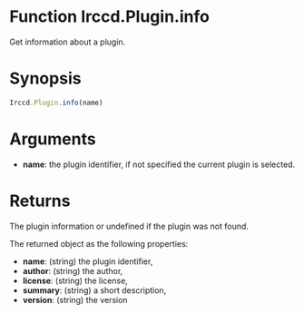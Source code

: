 # Function Irccd.Plugin.info

Get information about a plugin.

# Synopsis

```javascript
Irccd.Plugin.info(name)
```

# Arguments

  - **name**: the plugin identifier, if not specified the current plugin is
    selected.

# Returns

The plugin information or undefined if the plugin was not found.

The returned object as the following properties:

  - **name**: (string) the plugin identifier,
  - **author**: (string) the author,
  - **license**: (string) the license,
  - **summary**: (string) a short description,
  - **version**: (string) the version
